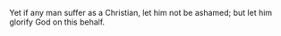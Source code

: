 Yet if any man suffer as a Christian, let him not be ashamed; but let him glorify God on this behalf.
